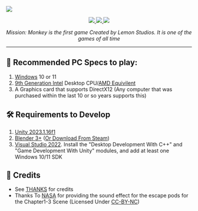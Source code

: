 <!--
  logo
  <img src="https://cdn.discordapp.com/attachments/888136140564095007/1091974996965982279/Ek9VjzB.png?raw=true" height=144>
-->
<!--
  banner with no text
  <img src="https://user-images.githubusercontent.com/120770627/230755565-04f6b0f3-9de7-4d8f-96a3-c7add6872857.png?raw=true">
-->
<!-- banner with text -->
<img src="https://user-images.githubusercontent.com/120770627/230755569-33b4feac-b65c-40af-890f-728149635ea6.png?raw=true">

<br>
<p align="center">
  <a href="https://learn.microsoft.com/en-us/dotnet/csharp">
    <img src="https://img.shields.io/badge/c%23-%23239120.svg?style=for-the-badge&logo=c-sharp&logoColor=white">
  </a>
  <a href="https://unity.com">
    <img src="https://img.shields.io/badge/unity-%23000000.svg?style=for-the-badge&logo=unity&logoColor=white">
  </a>
  <a href="https://windows.com">
    <img src="https://img.shields.io/badge/Windows-0078D6?style=for-the-badge&logo=windows&logoColor=white">
  </a>
</p>
<p align="center"><i>Mission: Monkey is the first game Created by Lemon Studios. It is one of the games of all time</i></p>
<hr>

## 🚀 Recommended PC Specs to play:
1. [Windows](https://www.microsoft.com/windows) 10 or 11
2. [9th Generation Intel](https://en.wikipedia.org/wiki/Coffee_Lake#Coffee_Lake-S_(Desktop_processors)) Desktop CPU/[AMD Equivilent](https://www.cpu-monkey.com/en/cpu_group-amd_ryzen_3000-14)
3. A Graphics card that supports DirectX12 (Any computer that was purchased within the last 10 or so years supports this)

## 🛠️ Requirements to Develop

1. [Unity 2023.1.16f1](https://unity.com/releases/editor/archive#download-archive-2023)
2. [Blender 3+](https://www.blender.org/download/) ([Or Download From Steam](https://store.steampowered.com/app/365670/Blender/))
3. [Visual Studio 2022](https://visualstudio.microsoft.com/thank-you-downloading-visual-studio/?sku=Community). Install the "Desktop Development With C++" and "Game Development With Unity" modules, and add at least one Windows 10/11 SDK

## 📃 Credits
- See [THANKS](https://github.com/funny-unity-game/Mission-Monkey/blob/main/THANKS) for credits
- Thanks To [NASA](https://on.soundcloud.com/H9XBW) for providing the sound effect for the escape pods for the Chapter1-3 Scene (Licensed Under [CC-BY-NC](https://creativecommons.org/licenses/by-nc/3.0/))
